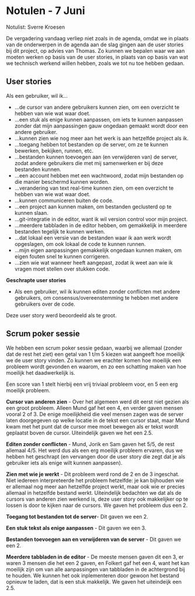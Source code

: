 # Notulen - 7 Juni
Notulist: Sverre Kroesen

De vergadering vandaag verliep niet zoals in de agenda, omdat we in plaats van de onderwerpen in de agenda aan de slag gingen aan de user stories bij dit project, op advies van Thomas. Zo kunnen we bepalen waar we aan moeten werken op basis van de user stories, in plaats van op basis van wat we technisch werkend willen hebben, zoals we tot nu toe hebben gedaan.

## User stories

Als een gebruiker, wil ik...
- ...de cursor van andere gebruikers kunnen zien, om een overzicht te hebben van wie wat waar doet.
- ...een stuk als enige kunnen aanpassen, om iets te kunnen aanpassen zonder dat mijn aanpassingen gauw ongedaan gemaakt wordt door een andere gebruiker.
- ...kunnen zien wie nog meer aan het werk is aan hetzelfde project als ik.
- ...toegang hebben tot bestanden op de server, om ze te kunnen bewerken, bekijken, runnen, etc.
- ...bestanden kunnen toevoegen aan (en verwijderen van) de server, zodat andere gebruikers die met mij samenwerken er bij deze bestanden kunnen.
- ...een account hebben met een wachtwoord, zodat mijn bestanden op die manier beschermd kunnen worden.
- ...verandering van text real-time kunnen zien, om een overzicht te hebben van wie wat waar doet.
- ...kunnen communiceren buiten de code.
- ...een project aan kunnen maken, om bestanden geclusterd op te kunnen slaan.
- ...git-integratie in de editor, want ik wil version control voor mijn project.
- ...meerdere tabbladen in de editor hebben, om gemakkelijk in meerdere bestanden tegelijk te kunnen werken.
- ...dat lokaal een versie van de bestanden waar ik aan werk wordt opgeslagen, om ook lokaal de code te kunnen runnen.
- ...mijn eigen aanpassingen gemakkelijk ongedaan kunnen maken, om eigen fouten snel te kunnen corrigeren.
- ...zien wie wat wanneer heeft aangepast, zodat ik weet aan wie ik vragen moet stellen over stukken code.

**Geschrapte user stories**
- Als een gebruiker, wil ik kunnen editen zonder conflicten met andere gebruikers, om consensus/overeenstemming te hebben met andere gebruikers over de code.

Deze user story werd beoordeeld als te groot.

## Scrum poker sessie
We hebben een scrum poker sessie gedaan, waarbij we allemaal (zonder dat de rest het ziet) een getal van 1 t/m 5 kiezen wat aangeeft hoe moeilijk we de user story vinden. Zo kunnen we erachter komen hoe moeilijk een probleem wordt gevonden en waarom, en zo een schatting maken van hoe moeilijk het daadwerkelijk is. 

Een score van 1 stelt hierbij een vrij triviaal probleem voor, en 5 een erg moeilijk probleem.

**Cursor van anderen zien** - Over het algemeen werd dit eerst niet gezien als een groot probleem. Alleen Mund gaf het een 4, en verder gaven mensen vooral 2 of 3. De enige moeilijkheid die veel mensen zagen was de server laten doorgegeven op welke locatie in de tekst een cursor staat, maar Mund kwam met het punt dat de cursor mee moet bewegen als er tekst wordt geplaatst boven de cursor.
Uiteindelijk gaven we het een 2.5.

**Editen zonder conflicten** - Mund, Jorik en Sam gaven het 5/5, de rest allemaal 4/5. Het werd dus als een erg moeilijk probleem ervaren, dus we hebben het geschrapt (en vervangen door de user story die zegt dat je als gebruiker iets als enige wilt kunnen aanpassen).

**Zien met wie je werkt** - Dit probleem werd rond de 2 en de 3 ingeschat. Niet iedereen interpreteerde het probleem hetzelfde: je kan bijhouden wie er allemaal nog meer aan hetzelfde project werkt, maar ook wie er precies allemaal in hetzelfde bestand werkt. Uiteindelijk bedachten we dat als de cursors van anderen zien werkend is, deze user story ook makkelijker op te lossen is door te kijken naar de cursors. We gaven het probleem dus een 2.

**Toegang tot bestanden tot de server**- Dit gaven we een 2.

**Een stuk tekst als enige aanpassen** - Dit gaven we een 3.

**Bestanden toevoegen aan en verwijderen van de server** - Dit gaven we een 2.

**Meerdere tabbladen in de editor** - De meeste mensen gaven dit een 3, er waren 3 mensen die het een 2 gaven, en Folkert gaf het een 4, want het kan moeilijk zijn om van alle aanpassingen van tabbladen in de achtergrond bij te houden. We kunnen het ook inplementeren door gewoon het bestand opnieuw te laden, dat is een stuk makkelijk. We gaven het uiteindeijk een 2.5.

